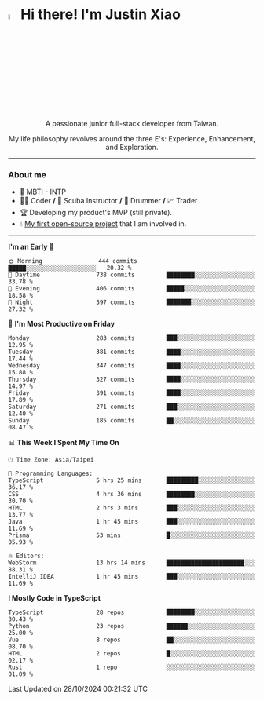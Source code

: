 # <img src="https://media.giphy.com/media/hvRJCLFzcasrR4ia7z/giphy.gif" width="5%">Hi there! I'm Justin Xiao
<p align="center">A passionate junior full-stack developer from Taiwan.  </p>
<p align="center">My life philosophy revolves around the three E's: Experience, Enhancement, and Exploration.</p>

---
### About me
- 👀 MBTI - [INTP](https://www.16personalities.com/intp-personality)
- 👨‍💻 Coder **/** 🤿 Scuba Instructor **/** 🥁 Drummer **/** 📈 Trader
- 🏆 Developing my product's MVP (still private).
- 💧 [My first open-source project](https://github.com/Game-as-a-Service/Game-Lobby-Web) that I am involved in.

---
<!--START_SECTION:waka-->
**I'm an Early 🐤** 

```text
🌞 Morning                444 commits         █████░░░░░░░░░░░░░░░░░░░░   20.32 % 
🌆 Daytime                738 commits         ████████░░░░░░░░░░░░░░░░░   33.78 % 
🌃 Evening                406 commits         █████░░░░░░░░░░░░░░░░░░░░   18.58 % 
🌙 Night                  597 commits         ███████░░░░░░░░░░░░░░░░░░   27.32 % 
```
📅 **I'm Most Productive on Friday** 

```text
Monday                   283 commits         ███░░░░░░░░░░░░░░░░░░░░░░   12.95 % 
Tuesday                  381 commits         ████░░░░░░░░░░░░░░░░░░░░░   17.44 % 
Wednesday                347 commits         ████░░░░░░░░░░░░░░░░░░░░░   15.88 % 
Thursday                 327 commits         ████░░░░░░░░░░░░░░░░░░░░░   14.97 % 
Friday                   391 commits         ████░░░░░░░░░░░░░░░░░░░░░   17.89 % 
Saturday                 271 commits         ███░░░░░░░░░░░░░░░░░░░░░░   12.40 % 
Sunday                   185 commits         ██░░░░░░░░░░░░░░░░░░░░░░░   08.47 % 
```


📊 **This Week I Spent My Time On** 

```text
🕑︎ Time Zone: Asia/Taipei

💬 Programming Languages: 
TypeScript               5 hrs 25 mins       █████████░░░░░░░░░░░░░░░░   36.17 % 
CSS                      4 hrs 36 mins       ████████░░░░░░░░░░░░░░░░░   30.70 % 
HTML                     2 hrs 3 mins        ███░░░░░░░░░░░░░░░░░░░░░░   13.77 % 
Java                     1 hr 45 mins        ███░░░░░░░░░░░░░░░░░░░░░░   11.69 % 
Prisma                   53 mins             █░░░░░░░░░░░░░░░░░░░░░░░░   05.93 % 

🔥 Editors: 
WebStorm                 13 hrs 14 mins      ██████████████████████░░░   88.31 % 
IntelliJ IDEA            1 hr 45 mins        ███░░░░░░░░░░░░░░░░░░░░░░   11.69 % 
```

**I Mostly Code in TypeScript** 

```text
TypeScript               28 repos            ████████░░░░░░░░░░░░░░░░░   30.43 % 
Python                   23 repos            ██████░░░░░░░░░░░░░░░░░░░   25.00 % 
Vue                      8 repos             ██░░░░░░░░░░░░░░░░░░░░░░░   08.70 % 
HTML                     2 repos             █░░░░░░░░░░░░░░░░░░░░░░░░   02.17 % 
Rust                     1 repo              ░░░░░░░░░░░░░░░░░░░░░░░░░   01.09 % 
```




 Last Updated on 28/10/2024 00:21:32 UTC
<!--END_SECTION:waka-->
